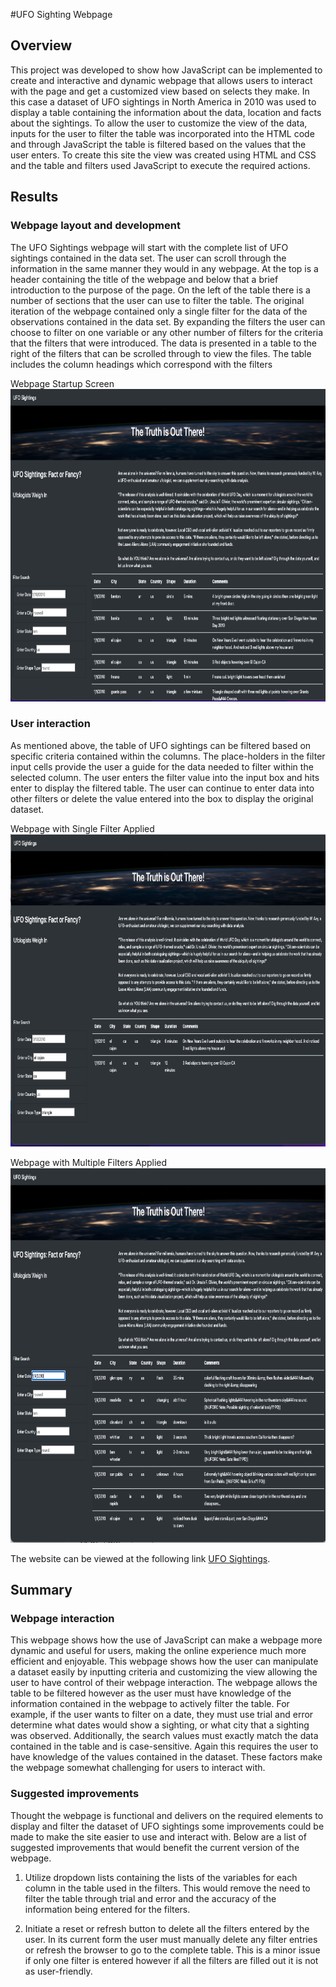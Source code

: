#UFO Sighting Webpage

## Overview
This project was developed to show how JavaScript can be implemented to create and interactive and dynamic webpage that allows users to interact with the page and get a customized view based on selects they make.  In this case a dataset of UFO sightings in North America in 2010 was used to display a table containing the information about the data, location and facts about the sightings.  To allow the user to customize the view of the data, inputs for the user to filter the table was incorporated into the HTML code and through JavaScript the table is filtered based on the values that the user enters.  To create this site the view was created using HTML and CSS and the table and filters used JavaScript to execute the required actions.

## Results
### Webpage layout and development
The UFO Sightings webpage will start with the complete list of UFO sightings contained in the data set.  The user can scroll through the information in the same manner they would in any webpage.  At the top is a header containing the title of the webpage and below that a brief introduction to the purpose of the page.  On the left of the table there is a number of sections that the user can use to filter the table.  The original iteration of the webpage contained only a single filter for the data of the observations contained in the data set.  By expanding the filters the user can choose to filter on one variable or any other number of filters for the criteria that the filters that were introduced.  The data is presented in a table to the right of the filters that can be scrolled through to view the files.  The table includes the column headings which correspond with the filters

Webpage Startup Screen
<img src="Resources/webpage_startup.png" width="650" height="500">

### User interaction
As mentioned above, the table of UFO sightings can be filtered based on specific criteria contained within the columns.  The place-holders in the filter input cells provide the user a guide for the data needed to filter within the selected column.  The user enters the filter value into the input box and hits enter to display the filtered table.  The user can continue to enter data into other filters or delete the value entered into the box to display the original dataset.

Webpage with Single Filter Applied
<img src="Resources/webpage_single_filter.png" width="650" height="500">

Webpage with Multiple Filters Applied
<img src="Resources/webpage_multiple_filters.png" width="700" height="600">

The website can be viewed at the following link [UFO Sightings](https://wattsr1.github.io/UFOs/).

## Summary

### Webpage interaction
This webpage shows how the use of JavaScript can make a webpage more dynamic and useful for users, making the online experience much more efficient and enjoyable.  This webpage shows how the user can manipulate a dataset easily by inputting criteria and customizing the view allowing the user to have control of their webpage interaction. The webpage allows the table to be filtered however as the user must have knowledge of the information contained in the webpage to actively filter the table.  For example, if the user wants to filter on a date, they must use trial and error determine what dates would show a sighting, or what city that a sighting was observed.  Additionally, the search values must exactly match the data contained in the table and is case-sensitive.  Again this requires the user to have knowledge of the values contained in the dataset. These factors make the webpage somewhat challenging for users to interact with.

### Suggested improvements
Thought the webpage is functional and delivers on the required elements to display and filter the dataset of UFO sightings some improvements could be made to make the site easier to use and interact with.  Below are a list of suggested improvements that would benefit the current version of the webpage.

1. Utilize dropdown lists containing the lists of the variables for each column in the table used in the filters.  This would remove the need to filter the table through trial and error and the accuracy of the information being entered for the filters.

2. Initiate a reset or refresh button to delete all the filters entered by the user.  In its current form the user must manually delete any filter entries or refresh the browser to go to the complete table.  This is a minor issue if only one filter is entered however if all the filters are filled out it is not as user-friendly.